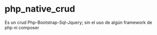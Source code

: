 # php_native_crud
Es un crud  Php-Bootstrap-Sql-Jquery; sin el uso de algún framework de php ni composer 
